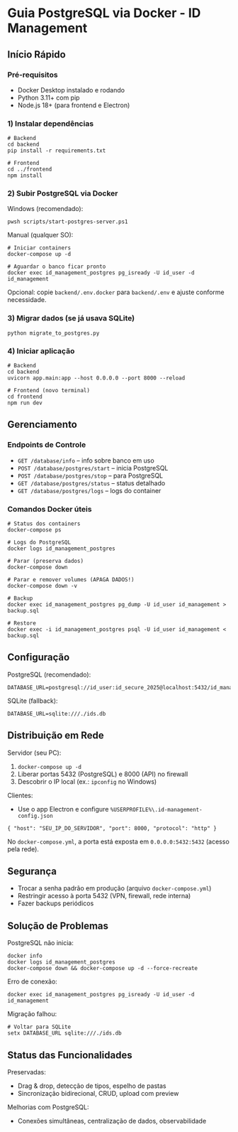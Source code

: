 # Guia PostgreSQL via Docker - ID Management

## Início Rápido

### Pré‑requisitos
- Docker Desktop instalado e rodando
- Python 3.11+ com pip
- Node.js 18+ (para frontend e Electron)

### 1) Instalar dependências

```
# Backend
cd backend
pip install -r requirements.txt

# Frontend
cd ../frontend
npm install
```

### 2) Subir PostgreSQL via Docker

Windows (recomendado):

```
pwsh scripts/start-postgres-server.ps1
```

Manual (qualquer SO):

```
# Iniciar containers
docker-compose up -d

# Aguardar o banco ficar pronto
docker exec id_management_postgres pg_isready -U id_user -d id_management
```

Opcional: copie `backend/.env.docker` para `backend/.env` e ajuste conforme necessidade.

### 3) Migrar dados (se já usava SQLite)

```
python migrate_to_postgres.py
```

### 4) Iniciar aplicação

```
# Backend
cd backend
uvicorn app.main:app --host 0.0.0.0 --port 8000 --reload

# Frontend (novo terminal)
cd frontend
npm run dev
```

## Gerenciamento

### Endpoints de Controle
- `GET /database/info` – info sobre banco em uso
- `POST /database/postgres/start` – inicia PostgreSQL
- `POST /database/postgres/stop` – para PostgreSQL
- `GET /database/postgres/status` – status detalhado
- `GET /database/postgres/logs` – logs do container

### Comandos Docker úteis

```
# Status dos containers
docker-compose ps

# Logs do PostgreSQL
docker logs id_management_postgres

# Parar (preserva dados)
docker-compose down

# Parar e remover volumes (APAGA DADOS!)
docker-compose down -v

# Backup
docker exec id_management_postgres pg_dump -U id_user id_management > backup.sql

# Restore
docker exec -i id_management_postgres psql -U id_user id_management < backup.sql
```

## Configuração

PostgreSQL (recomendado):

```
DATABASE_URL=postgresql://id_user:id_secure_2025@localhost:5432/id_management
```

SQLite (fallback):

```
DATABASE_URL=sqlite:///./ids.db
```

## Distribuição em Rede

Servidor (seu PC):
1. `docker-compose up -d`
2. Liberar portas 5432 (PostgreSQL) e 8000 (API) no firewall
3. Descobrir o IP local (ex.: `ipconfig` no Windows)

Clientes:
- Use o app Electron e configure `%USERPROFILE%\.id-management-config.json`

```
{ "host": "SEU_IP_DO_SERVIDOR", "port": 8000, "protocol": "http" }
```

No `docker-compose.yml`, a porta está exposta em `0.0.0.0:5432:5432` (acesso pela rede).

## Segurança

- Trocar a senha padrão em produção (arquivo `docker-compose.yml`)
- Restringir acesso à porta 5432 (VPN, firewall, rede interna)
- Fazer backups periódicos

## Solução de Problemas

PostgreSQL não inicia:

```
docker info
docker logs id_management_postgres
docker-compose down && docker-compose up -d --force-recreate
```

Erro de conexão:

```
docker exec id_management_postgres pg_isready -U id_user -d id_management
```

Migração falhou:

```
# Voltar para SQLite
setx DATABASE_URL sqlite:///./ids.db
```

## Status das Funcionalidades

Preservadas:
- Drag & drop, detecção de tipos, espelho de pastas
- Sincronização bidirecional, CRUD, upload com preview

Melhorias com PostgreSQL:
- Conexões simultâneas, centralização de dados, observabilidade

